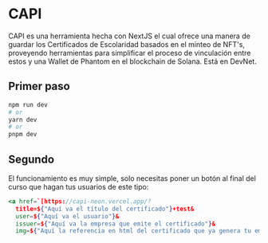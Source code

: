 # CAPI 
CAPI es una herramienta hecha con NextJS el cual ofrece una manera de guardar los Certificados de Escolaridad basados en el minteo de NFT's, proveyendo herramientas para simplificar el proceso de vinculación entre estos y una Wallet de Phantom en el blockchain de Solana.
Está en DevNet.

## Primer paso

```bash
npm run dev
# or
yarn dev
# or
pnpm dev
```

## Segundo
El funcionamiento es muy simple, solo necesitas poner un botón al final del curso que hagan tus usuarios de este tipo:
```jsx
<a href=`[https://capi-neon.vercel.app/?
  title=${"Aquí va el título del certificado"}+test&
  user=${"Aquí va el usuario"}&
  issuer=${"Aquí va la empresa que emite el certificado"}&
  img=${"Aquí la referencia en html del certificado que ya genera tu empresa, la imagen no el pdf"}`>

```

